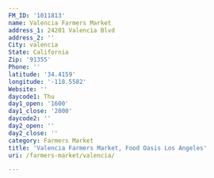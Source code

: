 ```yaml
---
FM_ID: '1011813'
name: Valencia Farmers Market
address_1: 24201 Valencia Blvd
address_2: ''
City: valencia
State: California
Zip: '91355'
Phone: ''
latitude: '34.4159'
longitude: '-118.5582'
Website: ''
daycode1: Thu
day1_open: '1600'
day1_close: '2000'
daycode2: ''
day2_open: ''
day2_close: ''
category: Farmers Market
title: 'Valencia Farmers Market, Food Oasis Los Angeles'
uri: /farmers-market/valencia/

---
```

